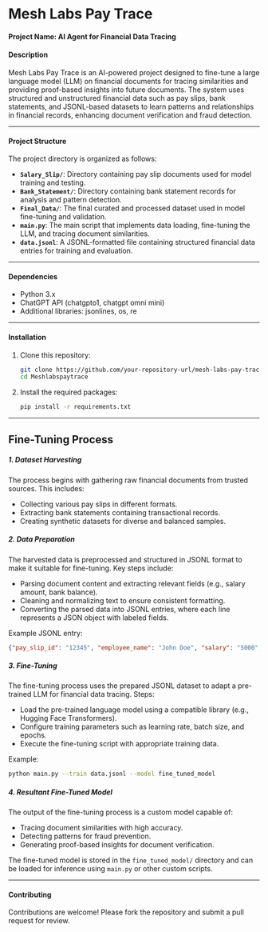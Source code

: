 # Mesh Labs Pay Trace  

#### **Project Name**: AI Agent for Financial Data Tracing  

#### **Description**  
Mesh Labs Pay Trace is an AI-powered project designed to fine-tune a large language model (LLM) on financial documents for tracing similarities and providing proof-based insights into future documents. The system uses structured and unstructured financial data such as pay slips, bank statements, and JSONL-based datasets to learn patterns and relationships in financial records, enhancing document verification and fraud detection.

---

#### **Project Structure**  
The project directory is organized as follows:  
- **`Salary_Slip/`**: Directory containing pay slip documents used for model training and testing.  
- **`Bank_Statement/`**: Directory containing bank statement records for analysis and pattern detection.  
- **`Final_Data/`**: The final curated and processed dataset used in model fine-tuning and validation.  
- **`main.py`**: The main script that implements data loading, fine-tuning the LLM, and tracing document similarities.  
- **`data.jsonl`**: A JSONL-formatted file containing structured financial data entries for training and evaluation.  

---

#### **Dependencies**  
- Python 3.x  
- ChatGPT API (chatgpto1, chatgpt omni mini)  
- Additional libraries: jsonlines, os, re  

---

#### **Installation**  
1. Clone this repository:  
   ```bash
   git clone https://github.com/your-repository-url/mesh-labs-pay-trace.git
   cd Meshlabspaytrace
   ```  
2. Install the required packages:  
   ```bash
   pip install -r requirements.txt
   ```

---

## **Fine-Tuning Process**  

##### **1. Dataset Harvesting**
The process begins with gathering raw financial documents from trusted sources. This includes:  
- Collecting various pay slips in different formats.
- Extracting bank statements containing transactional records.
- Creating synthetic datasets for diverse and balanced samples.

##### **2. Data Preparation**
The harvested data is preprocessed and structured in JSONL format to make it suitable for fine-tuning. Key steps include:
- Parsing document content and extracting relevant fields (e.g., salary amount, bank balance).
- Cleaning and normalizing text to ensure consistent formatting.
- Converting the parsed data into JSONL entries, where each line represents a JSON object with labeled fields.

Example JSONL entry:
```json
{"pay_slip_id": "12345", "employee_name": "John Doe", "salary": "5000", "date": "2025-01-01", "employer": "TechCorp"}
```

##### **3. Fine-Tuning**
The fine-tuning process uses the prepared JSONL dataset to adapt a pre-trained LLM for financial data tracing. Steps:
- Load the pre-trained language model using a compatible library (e.g., Hugging Face Transformers).
- Configure training parameters such as learning rate, batch size, and epochs.
- Execute the fine-tuning script with appropriate training data.

Example:
```bash
python main.py --train data.jsonl --model fine_tuned_model
```

##### **4. Resultant Fine-Tuned Model**
The output of the fine-tuning process is a custom model capable of:
- Tracing document similarities with high accuracy.
- Detecting patterns for fraud prevention.
- Generating proof-based insights for document verification.

The fine-tuned model is stored in the `fine_tuned_model/` directory and can be loaded for inference using `main.py` or other custom scripts.

---

#### **Contributing**  
Contributions are welcome! Please fork the repository and submit a pull request for review.

